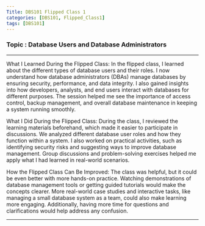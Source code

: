 ```yaml
---
Title: DBS101 Flipped Class 1
categories: [DBS101, Flipped_Class1]
tags: [DBS101]
---
```


### Topic : Database Users and Database Administrators
____

What I Learned During the Flipped Class:
In the flipped class, I learned about the different types of database users and their roles. I now understand how database administrators (DBAs) manage databases by ensuring security, performance, and data integrity. I also gained insights into how developers, analysts, and end users interact with databases for different purposes. The session helped me see the importance of access control, backup management, and overall database maintenance in keeping a system running smoothly.

What I Did During the Flipped Class:
During the class, I reviewed the learning materials beforehand, which made it easier to participate in discussions. We analyzed different database user roles and how they function within a system. I also worked on practical activities, such as identifying security risks and suggesting ways to improve database management. Group discussions and problem-solving exercises helped me apply what I had learned in real-world scenarios.

How the Flipped Class Can Be Improved:
The class was helpful, but it could be even better with more hands-on practice. Watching demonstrations of database management tools or getting guided tutorials would make the concepts clearer. More real-world case studies and interactive tasks, like managing a small database system as a team, could also make learning more engaging. Additionally, having more time for questions and clarifications would help address any confusion.

____




